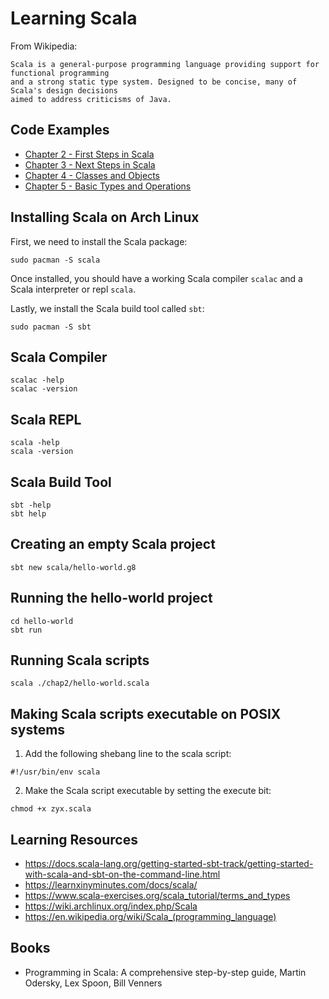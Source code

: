 # Learning Scala

From Wikipedia:

```
Scala is a general-purpose programming language providing support for functional programming 
and a strong static type system. Designed to be concise, many of Scala's design decisions 
aimed to address criticisms of Java.
```
## Code Examples

 * [Chapter 2 - First Steps in Scala](http://github.com/lexruee/learning-scala/tree/master/chap2)
 * [Chapter 3 - Next Steps in Scala](http://github.com/lexruee/learning-scala/tree/master/chap3)
 * [Chapter 4 - Classes and Objects](http://github.com/lexruee/learning-scala/tree/master/chap4)
 * [Chapter 5 - Basic Types and Operations](http://github.com/lexruee/learning-scala/tree/master/chap5)

## Installing Scala on Arch Linux

First, we need to install the Scala package:

```
sudo pacman -S scala
```

Once installed, you should have a working Scala compiler `scalac` 
and a Scala interpreter or repl `scala`.

Lastly, we install the Scala build tool called `sbt`:

```
sudo pacman -S sbt
```

## Scala Compiler

```
scalac -help
scalac -version
```

## Scala REPL

```
scala -help
scala -version
```

## Scala Build Tool

```
sbt -help
sbt help
```

## Creating an empty Scala project

```
sbt new scala/hello-world.g8
```

## Running the hello-world project

```
cd hello-world
sbt run
```

## Running Scala scripts

```
scala ./chap2/hello-world.scala
```

## Making Scala scripts executable on POSIX systems

1) Add the following shebang line to the scala script:

```
#!/usr/bin/env scala
```

2) Make the Scala script executable by setting the execute bit:

```
chmod +x zyx.scala
```

## Learning Resources

 * https://docs.scala-lang.org/getting-started-sbt-track/getting-started-with-scala-and-sbt-on-the-command-line.html
 * https://learnxinyminutes.com/docs/scala/
 * https://www.scala-exercises.org/scala_tutorial/terms_and_types
 * https://wiki.archlinux.org/index.php/Scala
 * https://en.wikipedia.org/wiki/Scala_(programming_language)

## Books

 * Programming in Scala: A comprehensive step-by-step guide, Martin Odersky, Lex Spoon, Bill Venners
